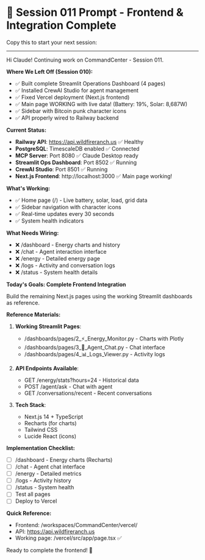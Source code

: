 # 🚀 Session 011 Prompt - Frontend & Integration Complete

Copy this to start your next session:

---

Hi Claude! Continuing work on CommandCenter - Session 011.

**Where We Left Off (Session 010):**
- ✅ Built complete Streamlit Operations Dashboard (4 pages)
- ✅ Installed CrewAI Studio for agent management
- ✅ Fixed Vercel deployment (Next.js frontend)
- ✅ Main page WORKING with live data! (Battery: 19%, Solar: 8,687W)
- ✅ Sidebar with Bitcoin punk character icons
- ✅ API properly wired to Railway backend

**Current Status:**
- **Railway API**: https://api.wildfireranch.us ✅ Healthy
- **PostgreSQL**: TimescaleDB enabled ✅ Connected
- **MCP Server**: Port 8080 ✅ Claude Desktop ready
- **Streamlit Ops Dashboard**: Port 8502 ✅ Running
- **CrewAI Studio**: Port 8501 ✅ Running
- **Next.js Frontend**: http://localhost:3000 ✅ Main page working!

**What's Working:**
- ✅ Home page (/) - Live battery, solar, load, grid data
- ✅ Sidebar navigation with character icons
- ✅ Real-time updates every 30 seconds
- ✅ System health indicators

**What Needs Wiring:**
- ❌ /dashboard - Energy charts and history
- ❌ /chat - Agent interaction interface
- ❌ /energy - Detailed energy page
- ❌ /logs - Activity and conversation logs
- ❌ /status - System health details

**Today's Goals: Complete Frontend Integration**

Build the remaining Next.js pages using the working Streamlit dashboards as reference.

**Reference Materials:**

1. **Working Streamlit Pages**:
   - /dashboards/pages/2_⚡_Energy_Monitor.py - Charts with Plotly
   - /dashboards/pages/3_🤖_Agent_Chat.py - Chat interface
   - /dashboards/pages/4_📊_Logs_Viewer.py - Activity logs

2. **API Endpoints Available**:
   - GET /energy/stats?hours=24 - Historical data
   - POST /agent/ask - Chat with agent
   - GET /conversations/recent - Recent conversations

3. **Tech Stack**:
   - Next.js 14 + TypeScript
   - Recharts (for charts)
   - Tailwind CSS
   - Lucide React (icons)

**Implementation Checklist:**

- [ ] /dashboard - Energy charts (Recharts)
- [ ] /chat - Agent chat interface
- [ ] /energy - Detailed metrics
- [ ] /logs - Activity history
- [ ] /status - System health
- [ ] Test all pages
- [ ] Deploy to Vercel

**Quick Reference:**
- Frontend: /workspaces/CommandCenter/vercel/
- API: https://api.wildfireranch.us
- Working page: /vercel/src/app/page.tsx ✅

Ready to complete the frontend! 🚀
